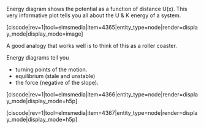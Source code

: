 Energy diagram shows the potential as a function of distance U(x). This very informative plot tells you all about the U & K energy of a system.

[ciscode|rev=1|tool=elmsmedia|item=4365|entity_type=node|render=display_mode|display_mode=image]

<lrndesign-sidenote label="Instructor Note" icon="bookmark" bg-color="#c2e5f2">
A good analogy that works well is to think of this as a roller coaster.
</lrndesign-sidenote>

Energy diagrams tell you

* turning points of the motion. 
* equilibrium (stale and unstable)
* the force (negative of the slope). 

[ciscode|rev=1|tool=elmsmedia|item=4366|entity_type=node|render=display_mode|display_mode=h5p]

[ciscode|rev=1|tool=elmsmedia|item=4367|entity_type=node|render=display_mode|display_mode=h5p]
